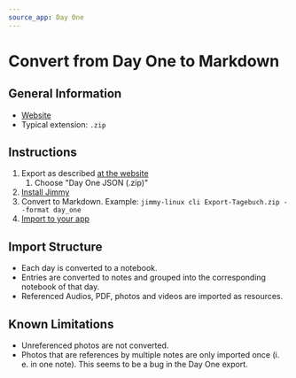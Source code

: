 ```yaml
---
source_app: Day One
---
```


# Convert from Day One to Markdown

## General Information

- [Website](https://dayoneapp.com/)
- Typical extension: `.zip`

## Instructions

1. Export as described [at the website](https://dayoneapp.com/guides/tips-and-tutorials/exporting-entries/)
    1. Choose "Day One JSON (.zip)"
2. [Install Jimmy](../index.md#installation)
3. Convert to Markdown. Example: `jimmy-linux cli Export-Tagebuch.zip --format day_one`
4. [Import to your app](../import_instructions.md)

## Import Structure

- Each day is converted to a notebook.
- Entries are converted to notes and grouped into the corresponding notebook of that day.
- Referenced Audios, PDF, photos and videos are imported as resources.

## Known Limitations

- Unreferenced photos are not converted.
- Photos that are references by multiple notes are only imported once (i. e. in one note). This seems to be a bug in the Day One export.
